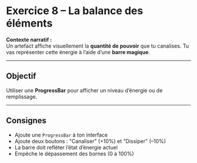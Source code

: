 # Exercice 8 – La balance des éléments

**Contexte narratif :**  
Un artefact affiche visuellement la **quantité de pouvoir** que tu canalises. Tu vas représenter cette énergie à l’aide d’une **barre magique**.

---

## Objectif

Utiliser une **ProgressBar** pour afficher un niveau d’énergie ou de remplissage.

---

## Consignes

- Ajoute une `ProgressBar` à ton interface
- Ajoute deux boutons : "Canaliser" (+10%) et "Dissiper" (–10%)
- La barre doit refléter l’état d’énergie actuel
- Empêche le dépassement des bornes (0 à 100%)

